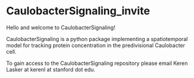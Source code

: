# CaulobacterSignaling_invite


Hello and welcome to CaulobacterSignaling!

CaulobacterSignaling is a python package implementing a  spatiotemporal model for tracking protein concentration in the predivisional Caulobacter cell.

To gain access to the CaulobacterSignaling repository please email Keren Lasker at kerenl at stanford dot edu.

